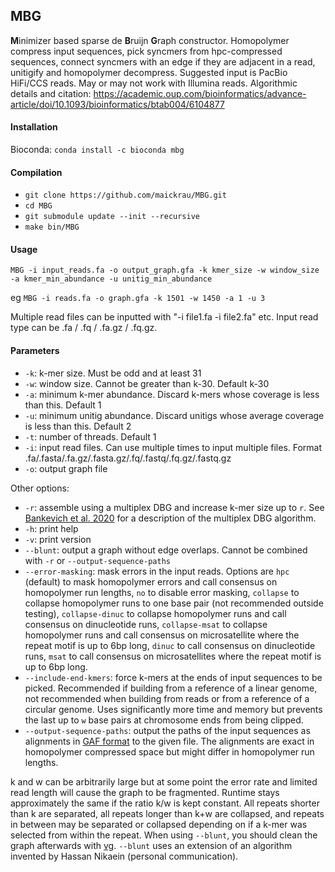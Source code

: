 ## MBG

<strong>M</strong>inimizer based sparse de <strong>B</strong>ruijn <strong>G</strong>raph constructor. Homopolymer compress input sequences, pick syncmers from hpc-compressed sequences, connect syncmers with an edge if they are adjacent in a read, unitigify and homopolymer decompress. Suggested input is PacBio HiFi/CCS reads. May or may not work with Illumina reads. Algorithmic details and citation: https://academic.oup.com/bioinformatics/advance-article/doi/10.1093/bioinformatics/btab004/6104877

#### Installation

Bioconda: `conda install -c bioconda mbg`

#### Compilation

- `git clone https://github.com/maickrau/MBG.git`
- `cd MBG`
- `git submodule update --init --recursive`
- `make bin/MBG`

#### Usage

`MBG -i input_reads.fa -o output_graph.gfa -k kmer_size -w window_size -a kmer_min_abundance -u unitig_min_abundance`

eg `MBG -i reads.fa -o graph.gfa -k 1501 -w 1450 -a 1 -u 3`

Multiple read files can be inputted with "-i file1.fa -i file2.fa" etc. Input read type can be .fa / .fq / .fa.gz / .fq.gz.

#### Parameters

- `-k`: k-mer size. Must be odd and at least 31
- `-w`: window size. Cannot be greater than k-30. Default k-30
- `-a`: minimum k-mer abundance. Discard k-mers whose coverage is less than this. Default 1
- `-u`: minimum unitig abundance. Discard unitigs whose average coverage is less than this. Default 2
- `-t`: number of threads. Default 1
- `-i`: input read files. Can use multiple times to input multiple files. Format .fa/.fasta/.fa.gz/.fasta.gz/.fq/.fastq/.fq.gz/.fastq.gz
- `-o`: output graph file

Other options:
- `-r`: assemble using a multiplex DBG and increase k-mer size up to `r`. See [Bankevich et al. 2020](https://www.biorxiv.org/content/10.1101/2020.12.10.420448v2) for a description of the multiplex DBG algorithm.
- `-h`: print help
- `-v`: print version
- `--blunt`: output a graph without edge overlaps. Cannot be combined with `-r` or `--output-sequence-paths`
- `--error-masking`: mask errors in the input reads. Options are `hpc` (default) to mask homopolymer errors and call consensus on homopolymer run lengths, `no` to disable error masking, `collapse` to collapse homopolymer runs to one base pair (not recommended outside testing), `collapse-dinuc` to collapse homopolymer runs and call consensus on dinucleotide runs, `collapse-msat` to collapse homopolymer runs and call consensus on microsatellite where the repeat motif is up to 6bp long, `dinuc` to call consensus on dinucleotide runs, `msat` to call consensus on microsatellites where the repeat motif is up to 6bp long.
- `--include-end-kmers`: force k-mers at the ends of input sequences to be picked. Recommended if building from a reference of a linear genome, not recommended when building from reads or from a reference of a circular genome. Uses significantly more time and memory but prevents the last up to `w` base pairs at chromosome ends from being clipped.
- `--output-sequence-paths`: output the paths of the input sequences as alignments in [GAF format](https://github.com/lh3/gfatools/blob/master/doc/rGFA.md#the-graph-alignment-format-gaf) to the given file. The alignments are exact in homopolymer compressed space but might differ in homopolymer run lengths.

k and w can be arbitrarily large but at some point the error rate and limited read length will cause the graph to be fragmented. Runtime stays approximately the same if the ratio k/w is kept constant. All repeats shorter than k are separated, all repeats longer than k+w are collapsed, and repeats in between may be separated or collapsed depending on if a k-mer was selected from within the repeat. When using `--blunt`, you should clean the graph afterwards with [vg](https://github.com/vgteam/vg). `--blunt` uses an extension of an algorithm invented by Hassan Nikaein (personal communication).
